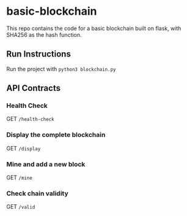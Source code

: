 # basic-blockchain
This repo contains the code for a basic blockchain built on flask, with SHA256 as the hash function.

## Run Instructions
Run the project with ```python3 blockchain.py```

## API Contracts
### Health Check
GET
```/health-check```

### Display the complete blockchain
GET
```/display```

### Mine and add a new block
GET
```/mine```

### Check chain validity
GET
```/valid```

